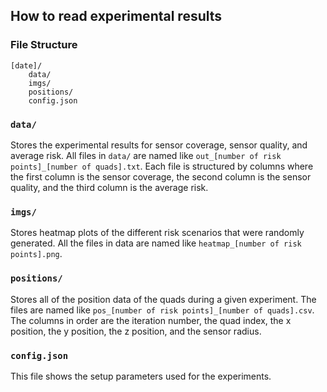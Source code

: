 ## How to read experimental results

### File Structure
    [date]/
        data/
        imgs/
        positions/
        config.json

### `data/`
Stores the experimental results for sensor coverage, sensor quality, and average risk.
All files in `data/` are named like `out_[number of risk points]_[number of quads].txt`.
Each file is structured by columns where the first column is the sensor coverage, the
second column is the sensor quality, and the third column is the average risk.

### `imgs/`
Stores heatmap plots of the different risk scenarios that were randomly generated. All the
files in data are named like `heatmap_[number of risk points].png`.

### `positions/`
Stores all of the position data of the quads during a given experiment. The files are named
like `pos_[number of risk points]_[number of quads].csv`. The columns in order are the
iteration number, the quad index, the x position, the y position, the z position, and the sensor
radius.

### `config.json`
This file shows the setup parameters used for the experiments.
